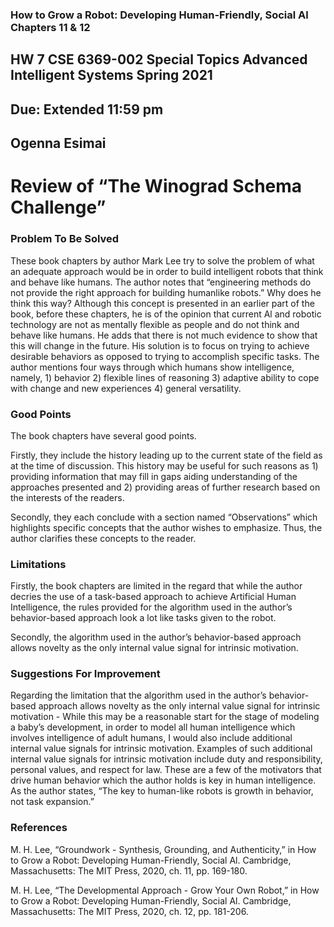 ### How to Grow a Robot: Developing Human-Friendly, Social Al Chapters 11 & 12


## HW 7	CSE 6369-002 Special Topics Advanced Intelligent Systems Spring 2021  
## Due: Extended 11:59 pm
## Ogenna Esimai 

# Review of “The Winograd Schema Challenge”
### Problem To Be Solved
These book chapters by author Mark Lee try to solve the problem of what an adequate approach would be in order to build intelligent robots that think and behave like humans. The author notes that “engineering methods do not provide the right approach for building humanlike robots.” Why does he think this way? Although this concept is presented in an earlier part of the book, before these chapters, he is of the opinion that current Al and robotic technology are not as mentally flexible as people and do not think and behave like humans. He adds that there is not much evidence to show that this will change in the future. His solution is to focus on trying to achieve desirable behaviors as opposed to trying to accomplish specific tasks. The author mentions four ways through which humans show intelligence, namely, 1) behavior 2) flexible lines of reasoning 3) adaptive ability to cope with change and new experiences 4) general versatility.

### Good Points
The book chapters have several good points. 

Firstly, they include the history leading up to the current state of the field as at the time of discussion. This history may be useful for such reasons as 1) providing information that may fill in gaps aiding understanding of the approaches presented and 2) providing areas of further research based on the interests of the readers.

Secondly, they each conclude with a section named “Observations” which highlights specific concepts that the author wishes to emphasize. Thus, the author clarifies these concepts to the reader. 

 
### Limitations
Firstly, the book chapters are limited in the regard that while the author decries the use of a task-based approach to achieve Artificial Human Intelligence, the rules provided for the algorithm used in the author’s behavior-based approach look a lot like tasks given to the robot.

Secondly, the algorithm used in the author’s behavior-based approach allows novelty as the only internal value signal for intrinsic motivation. 

### Suggestions For Improvement
Regarding the limitation that the algorithm used in the author’s behavior-based approach allows novelty as the only internal value signal for intrinsic motivation - While this may be a reasonable start for the stage of modeling a baby’s development, in order to model all human intelligence which involves intelligence of adult humans, I would also include additional internal value signals for intrinsic motivation. Examples of such additional internal value signals for intrinsic motivation include duty and responsibility, personal values, and respect for law. These are a few of the motivators that drive human behavior which the author holds is key in human intelligence. As the author states, “The key to human-like robots is growth in behavior, not task expansion.”
### References
M. H. Lee, “Groundwork - Synthesis, Grounding, and Authenticity,” in How to Grow a Robot: Developing Human-Friendly, Social Al. Cambridge, Massachusetts: The MIT Press, 2020, ch. 11, pp. 169-180.

M. H. Lee, “The Developmental Approach - Grow Your Own Robot,” in How to Grow a Robot: Developing Human-Friendly, Social Al. Cambridge, Massachusetts: The MIT Press, 2020, ch. 12, pp. 181-206.



